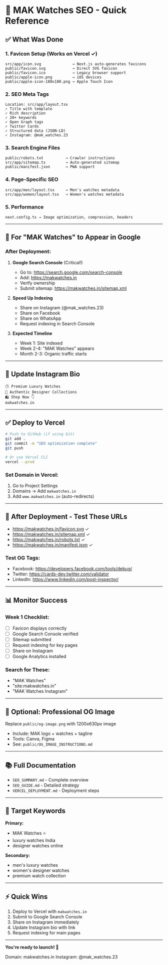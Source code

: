# 🚀 MAK Watches SEO - Quick Reference

## ✅ What Was Done

### 1. **Favicon Setup** (Works on Vercel ✓)
```
src/app/icon.svg              → Next.js auto-generates favicons
public/favicon.svg            → Direct SVG favicon
public/favicon.ico            → Legacy browser support
public/apple-icon.png         → iOS devices
public/apple-icon-180x180.png → Apple Touch Icon
```

### 2. **SEO Meta Tags** 
```
Location: src/app/layout.tsx
✓ Title with template
✓ Rich description
✓ 20+ keywords
✓ Open Graph tags
✓ Twitter Cards
✓ Structured data (JSON-LD)
✓ Instagram: @mak_watches.23
```

### 3. **Search Engine Files**
```
public/robots.txt          → Crawler instructions
src/app/sitemap.ts         → Auto-generated sitemap
public/manifest.json       → PWA support
```

### 4. **Page-Specific SEO**
```
src/app/men/layout.tsx     → Men's watches metadata
src/app/women/layout.tsx   → Women's watches metadata
```

### 5. **Performance**
```
next.config.ts → Image optimization, compression, headers
```

---

## 🎯 For "MAK Watches" to Appear in Google

### After Deployment:

1. **Google Search Console** (Critical!)
   - Go to: https://search.google.com/search-console
   - Add: https://makwatches.in
   - Verify ownership
   - Submit sitemap: https://makwatches.in/sitemap.xml

2. **Speed Up Indexing**
   - Share on Instagram (@mak_watches.23)
   - Share on Facebook
   - Share on WhatsApp
   - Request indexing in Search Console

3. **Expected Timeline**
   - Week 1: Site indexed
   - Week 2-4: "MAK Watches" appears
   - Month 2-3: Organic traffic starts

---

## 📱 Update Instagram Bio

```
🕐 Premium Luxury Watches
💎 Authentic Designer Collections
🛍️ Shop Now 👇
makwatches.in
```

---

## ✅ Deploy to Vercel

```bash
# Push to GitHub (if using Git)
git add .
git commit -m "SEO optimization complete"
git push

# Or use Vercel CLI
vercel --prod
```

### Set Domain in Vercel:
1. Go to Project Settings
2. Domains → Add `makwatches.in`
3. Add `www.makwatches.in` (auto-redirects)

---

## 🧪 After Deployment - Test These URLs

- https://makwatches.in/favicon.svg ✓
- https://makwatches.in/sitemap.xml ✓
- https://makwatches.in/robots.txt ✓
- https://makwatches.in/manifest.json ✓

### Test OG Tags:
- Facebook: https://developers.facebook.com/tools/debug/
- Twitter: https://cards-dev.twitter.com/validator
- LinkedIn: https://www.linkedin.com/post-inspector/

---

## 📊 Monitor Success

### Week 1 Checklist:
- [ ] Favicon displays correctly
- [ ] Google Search Console verified
- [ ] Sitemap submitted
- [ ] Request indexing for key pages
- [ ] Share on Instagram
- [ ] Google Analytics installed

### Search for These:
- "MAK Watches"
- "site:makwatches.in"
- "MAK Watches Instagram"

---

## 🎨 Optional: Professional OG Image

Replace `public/og-image.png` with 1200x630px image
- Include: MAK logo + watches + tagline
- Tools: Canva, Figma
- See: `public/OG_IMAGE_INSTRUCTIONS.md`

---

## 📚 Full Documentation

- `SEO_SUMMARY.md` - Complete overview
- `SEO_GUIDE.md` - Detailed strategy
- `VERCEL_DEPLOYMENT.md` - Deployment steps

---

## 🎯 Target Keywords

**Primary:**
- MAK Watches ⭐
- luxury watches India
- designer watches online

**Secondary:**
- men's luxury watches
- women's designer watches
- premium watch collection

---

## ⚡ Quick Wins

1. Deploy to Vercel with `makwatches.in`
2. Submit to Google Search Console
3. Share on Instagram immediately
4. Update Instagram bio with link
5. Request indexing for main pages

---

**You're ready to launch! 🚀**

Domain: makwatches.in
Instagram: @mak_watches.23
